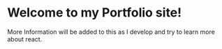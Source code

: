 # Welcome to my Portfolio site!

More Information will be added to this as I develop and try to learn more about react.


